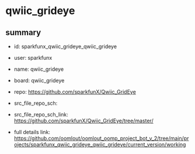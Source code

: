 # qwiic_grideye
 
## summary 
* id: sparkfunx_qwiic_grideye_qwiic_grideye
* user: sparkfunx
* name: qwiic_grideye
* board: qwiic_grideye
* repo: https://github.com/sparkfunX/Qwiic_GridEye



* src_file_repo_sch: 
* src_file_repo_sch_link: https://github.com/sparkfunX/Qwiic_GridEye/tree/master/
* full details link: https://github.com/oomlout/oomlout_oomp_project_bot_v_2/tree/main/projects/sparkfunx_qwiic_grideye_qwiic_grideye/current_version/working  







